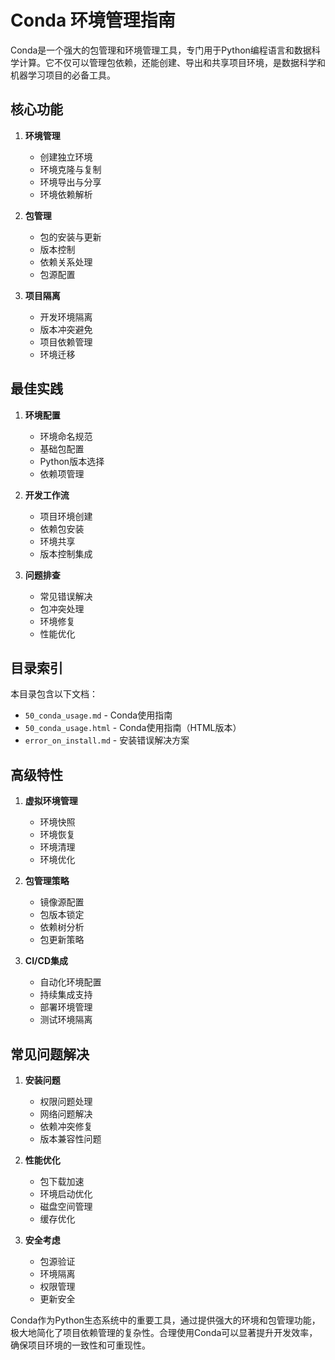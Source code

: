 # Conda 环境管理指南

Conda是一个强大的包管理和环境管理工具，专门用于Python编程语言和数据科学计算。它不仅可以管理包依赖，还能创建、导出和共享项目环境，是数据科学和机器学习项目的必备工具。

## 核心功能

1. **环境管理**
   - 创建独立环境
   - 环境克隆与复制
   - 环境导出与分享
   - 环境依赖解析

2. **包管理**
   - 包的安装与更新
   - 版本控制
   - 依赖关系处理
   - 包源配置

3. **项目隔离**
   - 开发环境隔离
   - 版本冲突避免
   - 项目依赖管理
   - 环境迁移

## 最佳实践

1. **环境配置**
   - 环境命名规范
   - 基础包配置
   - Python版本选择
   - 依赖项管理

2. **开发工作流**
   - 项目环境创建
   - 依赖包安装
   - 环境共享
   - 版本控制集成

3. **问题排查**
   - 常见错误解决
   - 包冲突处理
   - 环境修复
   - 性能优化

## 目录索引

本目录包含以下文档：

- `50_conda_usage.md` - Conda使用指南
- `50_conda_usage.html` - Conda使用指南（HTML版本）
- `error_on_install.md` - 安装错误解决方案

## 高级特性

1. **虚拟环境管理**
   - 环境快照
   - 环境恢复
   - 环境清理
   - 环境优化

2. **包管理策略**
   - 镜像源配置
   - 包版本锁定
   - 依赖树分析
   - 包更新策略

3. **CI/CD集成**
   - 自动化环境配置
   - 持续集成支持
   - 部署环境管理
   - 测试环境隔离

## 常见问题解决

1. **安装问题**
   - 权限问题处理
   - 网络问题解决
   - 依赖冲突修复
   - 版本兼容性问题

2. **性能优化**
   - 包下载加速
   - 环境启动优化
   - 磁盘空间管理
   - 缓存优化

3. **安全考虑**
   - 包源验证
   - 环境隔离
   - 权限管理
   - 更新安全

Conda作为Python生态系统中的重要工具，通过提供强大的环境和包管理功能，极大地简化了项目依赖管理的复杂性。合理使用Conda可以显著提升开发效率，确保项目环境的一致性和可重现性。